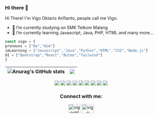 ### Hi there 👋

<!--
**vgokt/vgokt** is a ✨ _special_ ✨ repository because its `README.md` (this file) appears on your GitHub profile.

Here are some ideas to get you started:

- 🔭 I’m currently working on ...
- 🌱 I’m currently learning ...
- 👯 I’m looking to collaborate on ...
- 🤔 I’m looking for help with ...
- 💬 Ask me about ...
- 📫 How to reach me: ...
- 😄 Pronouns: ...
- ⚡ Fun fact: ...
-->

Hi There!
I'm Vigo Oktario Arifianto, people call me Vigo.

- 🔭 I’m currently studying on SMK Telkom Malang
- 🌱 I’m currently learning Javascript, Java, PHP, HTML and many more...

<!-- Some cringe Javascript syntax -->
```javascript
const vigo = {
pronouns = ["He","Him"]
imLearning = ["Javascript","Java","Python","HTML","CSS","Node.js"]
UI = ["Bootstrap","React","Bulma","Tailwind"]
}
```

<!-- Stats -->
![Anurag's GitHub stats](https://github-readme-stats.vercel.app/api?username=vigooktarioa&show_icons=true&theme=tokyonight)|<img src="https://github-readme-streak-stats.herokuapp.com/?user=vigooktarioa&theme=dark"/>
|---|---|

<!-- Badge  -->
<div align="center" class="row-3">
<img src="https://img.shields.io/badge/HTML5-E34F26?style=for-the-badge&logo=html5&logoColor=white"/>
<img src="https://img.shields.io/badge/Python-3776AB?style=for-the-badge&logo=python&logoColor=white"/>
<img src="https://img.shields.io/badge/CSS3-1572B6?style=for-the-badge&logo=css3&logoColor=white"/>
<img src="https://img.shields.io/badge/JavaScript-323330?style=for-the-badge&logo=javascript&logoColor=F7DF1E"/>
<img src="https://img.shields.io/badge/Java-ED8B00?style=for-the-badge&logo=java&logoColor=white"/>
<img src="https://img.shields.io/badge/Node.js-339933?style=for-the-badge&logo=nodedotjs&logoColor=white"/>
<img src="https://img.shields.io/badge/React-20232A?style=for-the-badge&logo=react&logoColor=61DAFB"/>
<img src="https://img.shields.io/badge/MySQL-005C84?style=for-the-badge&logo=mysql&logoColor=white"/>
<img src="https://img.shields.io/badge/PHP-777BB4?style=for-the-badge&logo=php&logoColor=white"/>
</div>

<!-- Connect with me -->
<h3 align="center">Connect with me:</h3>
<p align="center">
<a href="https://instagram.com/vigookta" target="blank"><img align="center" src="https://raw.githubusercontent.com/rahuldkjain/github-profile-readme-generator/master/src/images/icons/Social/instagram.svg" alt="vigookta" height="30" width="40" /></a>
<a href="https://www.youtube.com/channel/UCMJHbecxUeSQTaKmPJiggyg" target="blank"><img align="center" src="https://raw.githubusercontent.com/rahuldkjain/github-profile-readme-generator/master/src/images/icons/Social/youtube.svg" alt="vigo" height="30" width="40" /></a>
</p>
<!-- End connect with me -->
